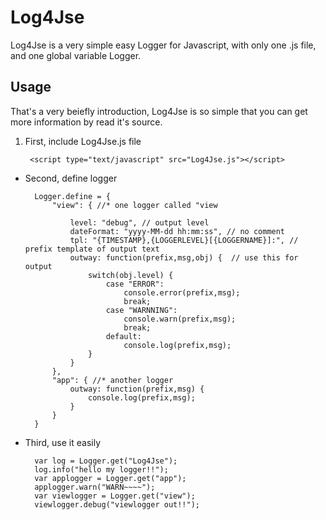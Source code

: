 # Log4Jse
Log4Jse is a very simple easy Logger for Javascript, with only one .js file, and one global variable Logger.

## Usage
That's a very beiefly introduction, Log4Jse is so simple that you can get more information by read it's source.

1. First, include Log4Jse.js file

		<script type="text/javascript" src="Log4Jse.js"></script>


+ Second, define logger

		Logger.define = {
			"view": { //* one logger called "view
			
				level: "debug", // output level
				dateFormat: "yyyy-MM-dd hh:mm:ss", // no comment
				tpl: "{TIMESTAMP},{LOGGERLEVEL}[{LOGGERNAME}]:", // prefix template of output text
				outway: function(prefix,msg,obj) {  // use this for output
					switch(obj.level) {
						case "ERROR":
							console.error(prefix,msg);
							break;
						case "WARNNING":
							console.warn(prefix,msg);
							break;
						default:
							console.log(prefix,msg);	
					}
				}
			},
			"app": { //* another logger
				outway: function(prefix,msg) {
					console.log(prefix,msg);
				}
			}
		}



+ Third, use it easily

		var log = Logger.get("Log4Jse");
		log.info("hello my logger!!");
		var applogger = Logger.get("app");
		applogger.warn("WARN~~~~");
		var viewlogger = Logger.get("view");
		viewlogger.debug("viewlogger out!!");
